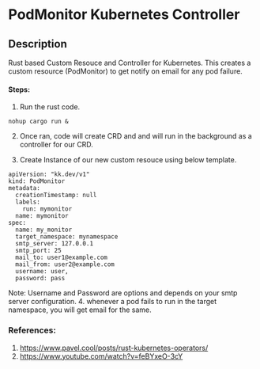# PodMonitor Kubernetes Controller

## Description
Rust based Custom Resouce and Controller for Kubernetes.
This creates a custom resource (PodMonitor) to get notify on email for any pod failure.

#### Steps:

1. Run the rust code.

```
nohup cargo run &
```
2. Once ran, code will create CRD and and will run in the background as a controller for our CRD.

3. Create Instance of our new custom resouce using below template.
```
apiVersion: "kk.dev/v1"
kind: PodMonitor
metadata:
  creationTimestamp: null
  labels:
    run: mymonitor
  name: mymonitor
spec:
  name: my_monitor
  target_namespace: mynamespace
  smtp_server: 127.0.0.1
  smtp_port: 25
  mail_to: user1@example.com
  mail_from: user2@example.com
  username: user,
  password: pass

```
Note: Username and Password are options and depends on your smtp server configuration.
4. whenever a pod fails to run in the target namespace, you will get email for the same.


### References:

1. https://www.pavel.cool/posts/rust-kubernetes-operators/
2. https://www.youtube.com/watch?v=feBYxeO-3cY
